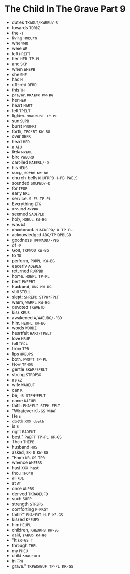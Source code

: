 # The Child In The Grave Part 9

* duties `TKAOUT/KWREU/-S`
* towards `TORDZ`
* the `-T`
* living `HREUFG`
* who `WHO`
* were `WR`
* left `HREFT`
* her. `HER TP-PL`
* and `SKP`
* when `WHEPB`
* she `SHE`
* had `H`
* offered `OFRD`
* this `TH`
* prayer, `PRAEUR KW-BG`
* her `HER`
* heart `HART`
* felt `TPELT`
* lighter. `HRAOEURT TP-PL`
* sun `SUPB`
* burst `PWUFRT`
* forth, `TPO*RT KW-BG`
* over `OEFR`
* head `HED`
* a `AEU`
* little `HREUL`
* bird `PWEURD`
* carolled `KAEURL/-D`
* his `HEUS`
* song, `SOPBG KW-BG`
* church-bells `KHUFRPB H-PB PWELS`
* sounded `SOUPBD/-D`
* for `TPOR`
* early `ERL`
* service. `S-FS TP-PL`
* Everything `EFG`
* around `ARPBD`
* seemed `SAOEPLD`
* holy, `HOEUL KW-BG`
* was `WA`
* chastened. `KHAEUFPB/-D TP-PL`
* acknowledged `ABG/TPHOPBLGD`
* goodness `TKPWAOD/-PBS`
* of `-F`
* God, `TKPWOD KW-BG`
* to `TO`
* perform, `PORPL KW-BG`
* eagerly `AOERLG`
* returned `RURPBD`
* home. `HOEPL TP-PL`
* bent `PWEPBT`
* husband, `HUS KW-BG`
* still `STEUL`
* slept; `SHREPD STPH*FPLT`
* warm, `WARPL KW-BG`
* devoted `TKWOETD`
* kiss `KEUS`
* awakened `A/WAEUBG/-PBD`
* him, `HEUPL KW-BG`
* words `WORDZ`
* heartfelt `HART/TPELT`
* love `HRUF`
* fell `TPEL`
* from `TPR`
* lips `HREUPS`
* both. `PWO*T TP-PL`
* Now `TPHOU`
* gentle `SKWR*EPBLT`
* strong `STROPBG`
* as `AZ`
* wife `WAOEUF`
* can `K`
* be; `-B STPH*FPLT`
* came `KAEUPL`
* faith: `PHA*EUT STPH-FPLT`
* "Whatever `KR-GS WHAF`
* He `E`
* doeth `XXX doeth`
* is `S`
* right `RAOEUT`
* best." `PWEFT TP-PL KR-GS`
* Then `THEPB`
* husband `HUS`
* asked, `SK-D KW-BG`
* "From `KR-GS TPR`
* whence `WHEPBS`
* hast `XXX hast`
* thou `THO*U`
* all `AUL`
* at `AT`
* once `WUPBS`
* derived `TKRAOEUFD`
* such `SUFP`
* strength `STREPG`
* comforting `K-FRGT`
* faith?" `PHA*EUT H-F KR-GS`
* kissed `K*EUFD`
* him `HEUPL`
* children, `KHEURPB KW-BG`
* said, `SAEUD KW-BG`
* "It `KR-GS T`
* through `THRU`
* my `PHEU`
* child `KHAOEULD`
* in `TPH`
* grave." `TKPWRAEUF TP-PL KR-GS`
